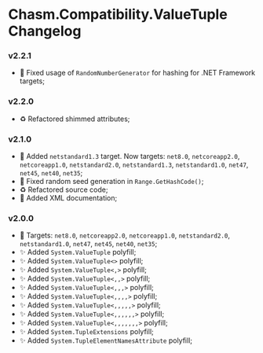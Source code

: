 # Chasm.Compatibility.ValueTuple Changelog

### v2.2.1
- 🐛 Fixed usage of `RandomNumberGenerator` for hashing for .NET Framework targets;

### v2.2.0
- ♻️ Refactored shimmed attributes;

### v2.1.0
- 🧩 Added `netstandard1.3` target. Now targets: `net8.0`, `netcoreapp2.0`, `netcoreapp1.0`, `netstandard2.0`, `netstandard1.3`, `netstandard1.0`, `net47`, `net45`, `net40`, `net35`;
- 🐛 Fixed random seed generation in `Range.GetHashCode()`;
- ♻️ Refactored source code;
- 📝 Added XML documentation;

### v2.0.0
- 🧩 Targets: `net8.0`, `netcoreapp2.0`, `netcoreapp1.0`, `netstandard2.0`, `netstandard1.0`, `net47`, `net45`, `net40`, `net35`;
- ✨ Added `System.ValueTuple` polyfill;
- ✨ Added `System.ValueTuple<>` polyfill;
- ✨ Added `System.ValueTuple<,>` polyfill;
- ✨ Added `System.ValueTuple<,,>` polyfill;
- ✨ Added `System.ValueTuple<,,,>` polyfill;
- ✨ Added `System.ValueTuple<,,,,>` polyfill;
- ✨ Added `System.ValueTuple<,,,,,>` polyfill;
- ✨ Added `System.ValueTuple<,,,,,,>` polyfill;
- ✨ Added `System.ValueTuple<,,,,,,,>` polyfill;
- ✨ Added `System.TupleExtensions` polyfill;
- ✨ Added `System.TupleElementNamesAttribute` polyfill;
